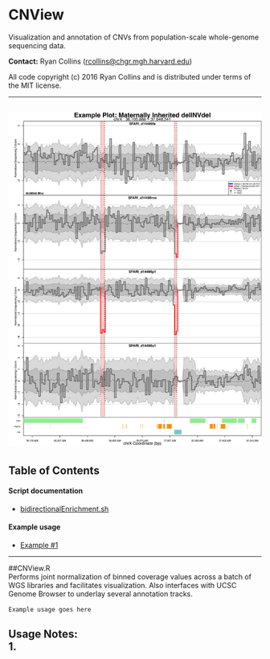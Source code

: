 # CNView
Visualization and annotation of CNVs from population-scale whole-genome sequencing data.

**Contact:** Ryan Collins (rcollins@chgr.mgh.harvard.edu)

All code copyright (c) 2016 Ryan Collins and is distributed under terms of the MIT license.  

---  
![Example CNView plot of a complex maternally-inherited delINVdel in a quadruplex autism family](/ExamplePlot.CNView.jpg?raw=true "Example CNView plot of a complex maternally-inherited delINVdel in a quadruplex autism family")
---  
## Table of Contents  
#### Script documentation  
- [bidirectionalEnrichment.sh](https://github.com/RCollins13/CNView#cnviewr)  

#### Example usage  
- [Example #1](https://github.com/RCollins13/CNView#example1)  
---  

##CNView.R  
Performs joint normalization of binned coverage values across a batch of WGS libraries and facilitates visualization. Also interfaces with UCSC Genome Browser to underlay several annotation tracks.  

```
Example usage goes here
``` 
**Usage Notes:**  
1.  
--- 

